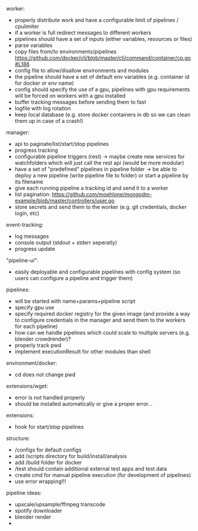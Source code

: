 worker:
- properly distribute work and have a configurable limit of pipelines / cpulimiter
- if a worker is full redirect messages to different workers
- pipelines should have a set of inputs (either variables, resources or files)
- parse variables
- copy files from/to environments/pipelines https://github.com/docker/cli/blob/master/cli/command/container/cp.go#L186
- config file to allow/disallow environments and modules
- the pipeline should have a set of default env variables (e.g. container id for docker or env name)
- config should specify the use of a gpu, pipelines with gpu requirements will be forced on workers with a gpu installed
- buffer tracking messages before sending them to fast
- logfile with log rotation
- keep local database (e.g. store docker containers in db so we can clean them up in case of a crash!)

manager:
- api to paginate/list/start/stop pipelines
- progress tracking
- configurable pipeline triggers (rest)
  -> maybe create new services for watchfolders which will just call the rest api (would be more modular)
- have a set of "predefined" pipelines in pipeline folder
  -> be able to deploy a new pipeline (write pipeline file to folder) or start a pipeline by its filename
- give each running pipeline a tracking id and send it to a worker
- list pagination: https://github.com/moehlone/mongodm-example/blob/master/controllers/user.go
- store secrets and send them to the worker (e.g. git credentials, docker login, etc)

event-tracking:
- log messages
- console output (stdout + stderr seperatly)
- progress update

"pipeline-ui":
- easily deployable and configurable pipelines with config system (so users can configure a pipeline and trigger them)

pipelines:
- will be started with name+params+pipeline script
- specify gpu use
- specify required docker registry for the given image (and provide a way to configure credentials in the manager and send them to the workers for each pipeline)
- how can we handle pipelines which could scale to multiple servers (e.g. blender crowdrender)?
- properly track pwd
- implement executionResult for other modules than shell

environment/docker:
- cd does not change pwd

extensions/wget:
- error is not handled properly
- should be installed automatically or give a proper error...

extensions:
- hook for start/stop pipelines

structure:
- /configs for default configs
- add /scripts directory for build/install/analysis
- add /build folder for docker
- /test should contain additional external test apps and test data
- create cmd for manual pipeline execution (for development of pipelines)
- use error wrapping!!!

pipeline ideas:
- upscale/upsample/ffmpeg transcode
- spotify downloader
- blender render
- 
